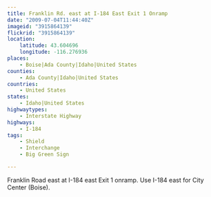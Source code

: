 ```yaml
---
title: Franklin Rd. east at I-184 East Exit 1 Onramp
date: "2009-07-04T11:44:40Z"
imageid: "3915864139"
flickrid: "3915864139"
location:
    latitude: 43.604696
    longitude: -116.276936
places:
    - Boise|Ada County|Idaho|United States
counties:
    - Ada County|Idaho|United States
countries:
    - United States
states:
    - Idaho|United States
highwaytypes:
    - Interstate Highway
highways:
    - I-184
tags:
    - Shield
    - Interchange
    - Big Green Sign

---
```

Franklin Road east at I-184 east Exit 1 onramp. Use I-184 east for City Center (Boise).